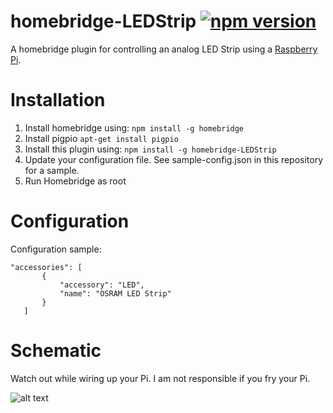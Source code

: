 # homebridge-LEDStrip [![npm version](https://badge.fury.io/js/homebridge-LEDStrip.svg)](https://badge.fury.io/js/homebridge-LEDStrip)

A homebridge plugin for controlling an analog LED Strip using a [Raspberry Pi](https://raspberrypi.org). 

# Installation

1. Install homebridge using: `npm install -g homebridge`
2. Install pigpio `apt-get install pigpio`
3. Install this plugin using: `npm install -g homebridge-LEDStrip`
4. Update your configuration file. See sample-config.json in this repository for a sample. 
5. Run Homebridge as root

# Configuration

Configuration sample:

 ```
"accessories": [
        {
            "accessory": "LED",
            "name": "OSRAM LED Strip"
        }
    ]
```

# Schematic

Watch out while wiring up your Pi. I am not responsible if you fry your Pi.

![alt text](https://github.com/TG908/homebridge-LEDStrip/blob/master/Homebridge%20LEDStrip%20-%20Schematic.png?raw=true "Schematic")

